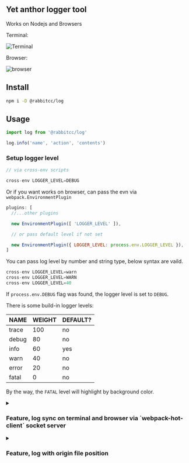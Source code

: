 Yet anthor logger tool
----

Works on Nodejs and Browsers

Terminal:

![Terminal](https://user-images.githubusercontent.com/5752902/43772728-a6ec9fbe-9a75-11e8-95bc-7d6fe7a9aa72.png)

Browser:

![browser](https://user-images.githubusercontent.com/5752902/43772620-47e41182-9a75-11e8-9632-68d5944db477.png)


## Install

```sh
npm i -D @rabbitcc/log
```

## Usage

```js
import log from '@rabbitcc/log'

log.info('name', 'action', 'contents')
```


### Setup logger level

```js
// via cross-env scripts

cross-env LOGGER_LEVEL=DEBUG
```

Or if you want works on browser, can pass the evn via `webpack.EnvironmentPlugin`

```js
plugins: [
  //...other plugins

  new EnvironmentPlugin([ 'LOGGER_LEVEL' ]),

  // or pass default level if not set

  new EnvironmentPlugin({ LOGGER_LEVEL: process.env.LOGGER_LEVEL }),
]
```

You can pass log level by number and string type, below syntax are vaild.

```js
cross-env LOGGER_LEVEL=warn
cross-env LOGGER_LEVEL=WARN
cross-env LOGGER_LEVEL=40
```

If `process.env.DEBUG` flag was found, the logger level is set to `DEBUG`.

There is some build-in logger levels:

| NAME  | WEIGHT | DEFAULT? |
|-------|--------|----------|
| trace | 100    |   no     |
| debug | 80     |   no     |
| info  | 60     |   yes    |
| warn  | 40     |   no     |
| error | 20     |   no     |
| fatal |  0     |   no     |

By the way, the `FATAL` level will highlight by background color.

<details>
<summary>
<h3>Feature, log sync on terminal and browser via `webpack-hot-client` socket server</h3>
</summary>

```js
import log, { createSocket } from '@rabbitcc/log/socket'

if('production' !== process.env.NODE_ENV) {
  createSocket()
}

log.info('name', 'action', 'contents')
```

And log from terminal to browser:

```js
import { createSocket } from '@rabbitcc/log/socket'

serve: {
  on: {
    listening() {
      createSocket()
    }
  }
}
```
</details>


<details>
<summary>
<h3> Feature, log with origin file position </h3>
</summary>

![show origin file position](https://user-images.githubusercontent.com/5752902/44018351-0b1d63dc-9f0e-11e8-9b02-7625db60f730.png)

Enable this feature need setup as babel plugins:

```js
{
  "plugins": ["@rabbitcc/log/inject-position"]
}

// setup with options

{
  "plugins": [["@rabbitcc/log/inject-position", {
    // ...options see below
  }]]
}
```

The inject position plugin options:

```js
type InjectPositionPluginOptions = {
  test?: RegExp = /^@rabbitcc\/log/
}
```

In browser, you need to add folder to **chrome devtools workspace**.

![browser workspace](https://user-images.githubusercontent.com/5752902/44018496-925f25c4-9f0e-11e8-8eac-01db00148c0d.gif)

This feature also works on terminal. Your terminal should support hyperlinks.

![cmder hyperlinks](https://user-images.githubusercontent.com/5752902/44021314-10aac3d6-9f17-11e8-9c9b-dd264dc058a5.gif)
</details>
